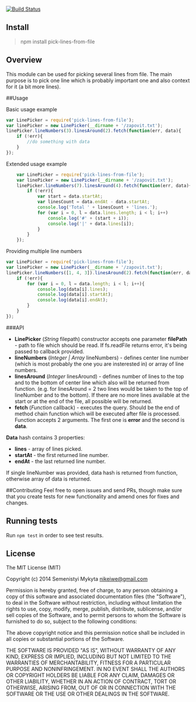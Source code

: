 [![Build Status](https://travis-ci.org/msemenistyi/pick-lines-from-file.png?branch=master)](https://travis-ci.org/msemenistyi/pick-lines-from-file)

## Install
> npm install pick-lines-from-file

## Overview
This module can be used for picking several lines from file. The main purpose
is to pick one line which is probably important one and also context for it 
(a bit more lines). 

##Usage

Basic usage example
```js
var LinePicker = require('pick-lines-from-file');
var linePicker = new LinePicker(__dirname + '/zapovit.txt');
linePicker.lineNumbers(3).linesAround(2).fetch(function(err, data){
	if (!err){
		//do something with data
	}	
});
```

Extended usage example
```js
	var LinePicker = require('pick-lines-from-file');
	var linePicker = new LinePicker(__dirname + '/zapovit.txt');
	linePicker.lineNumbers(7).linesAround(4).fetch(function(err, data){
		if (!err){
			var start = data.startAt;
			var linesCount = data.endAt - data.startAt;
			console.log('Total ' + linesCount + 'lines.');
			for (var i = 0, l = data.lines.length; i < l; i++)
				console.log('#' + (start + i));
				console.log('|' + data.lines[i]);
			}
		}	
	});
```

Providing multiple line numbers
```js
var LinePicker = require('pick-lines-from-file');
var linePicker = new LinePicker(__dirname + '/zapovit.txt');
linePicker.lineNumbers([1, 4, 3]).linesAround(2).fetch(function(err, data){
	if (!err){
		for (var i = 0, l = data.length; i < l; i++){
			console.log(data[i].lines);
			console.log(data[i].startAt);
			console.log(data[i].endAt);
		}
	}	
});
```


###API

- **LinePicker** (*String* filepath) constructor accepts one parameter **filePath** - path to file 
which should be read. If fs.readFile returns error, it's being passed to 
callback provided.
- **lineNumbers** (*Integer | Array* lineNumbers) - defines center line number (which is 
most probably the one you are insterested in) or array of line numbers.
- **linesAround** (*Integer* linesAround) - defines number of lines to the top and to 
the bottom of center line which also will be returned from function. (e.g. 
for linesAround = 2 two lines would be taken to the top of lineNumber and to the 
bottom). If there are no more lines available at the start or at the end of the 
file, all possible will be returned. 
- **fetch** (*Function* callback) - executes the query. Should be the end of method 
chain function which will be executed after file is 
processed. Function accepts 2 arguments. The first one is **error** and the 
second is **data**.  

**Data** hash contains 3 properties:
- **lines** - array of lines picked.
- **startAt** - the first returned line number. 
- **endAt** - the last returned line number. 

If single lineNumber was provided, data hash is returned from function, otherwise
array of data is returned.

##Contributing
Feel free to open issues and send PRs, though make sure that you create tests
for new functionality and amend ones for fixes and changes. 

## Running tests
Run `npm test` in order to see test results.

## License

The MIT License (MIT)

Copyright (c) 2014 Semenistyi Mykyta nikeiwe@gmail.com

Permission is hereby granted, free of charge, to any person obtaining a copy
of this software and associated documentation files (the "Software"), to deal
in the Software without restriction, including without limitation the rights
to use, copy, modify, merge, publish, distribute, sublicense, and/or sell
copies of the Software, and to permit persons to whom the Software is
furnished to do so, subject to the following conditions:

The above copyright notice and this permission notice shall be included in
all copies or substantial portions of the Software.

THE SOFTWARE IS PROVIDED "AS IS", WITHOUT WARRANTY OF ANY KIND, EXPRESS OR
IMPLIED, INCLUDING BUT NOT LIMITED TO THE WARRANTIES OF MERCHANTABILITY,
FITNESS FOR A PARTICULAR PURPOSE AND NONINFRINGEMENT. IN NO EVENT SHALL THE
AUTHORS OR COPYRIGHT HOLDERS BE LIABLE FOR ANY CLAIM, DAMAGES OR OTHER
LIABILITY, WHETHER IN AN ACTION OF CONTRACT, TORT OR OTHERWISE, ARISING FROM,
OUT OF OR IN CONNECTION WITH THE SOFTWARE OR THE USE OR OTHER DEALINGS IN
THE SOFTWARE.